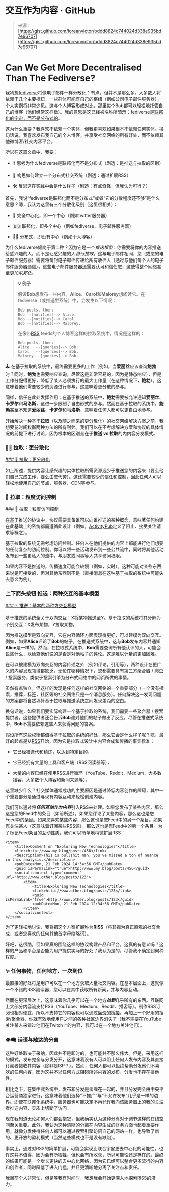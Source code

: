 <!--yml

category: 未分类

date: 2024-05-29 13:29:13

-->

# 交互作为内容 · GitHub

> 来源：[https://gist.github.com/loreanvictor/bddd8824c744024d338e935bd7e96707](https://gist.github.com/loreanvictor/bddd8824c744024d338e935bd7e96707)

# Can We Get More Decentralised Than The Fediverse?

[](#can-we-get-more-decentralised-than-the-fediverse)

我猜想[fediverse](https://en.wikipedia.org/wiki/Fediverse)将像电子邮件一样分散化：有点，但并不是那么多。大多数人将依赖于几个主要枢纽，一些群体可能有自己的枢纽（例如公司电子邮件服务器），个人实例将非常少见。这与个人博客形成对比，那里每个Bob都可以轻松地托管自己的博客（他们经常这样做）。我的意思是这已经被名称所暗示：fediverse是[联邦化的宇宙，而不是分布式的](https://en.wikipedia.org/wiki/Distributed_social_network#:~:text=Differences%20between%20distributed%20and%20federated%20networks,-See%20also%3A%20peer&text=Both%20kind%20of%20networks%20are,has%20no%20center%20at%20all)。

这为什么重要？我喜欢不依赖一个实体，但我更喜欢如果根本不依赖任何实体。换句话说，我喜欢发布我自己的个人博客，并享受社交网络的所有好处，而不依赖其他微博客/社交内容平台。

所以在这篇文章中，我要：

+   ❓ 思考为什么fediverse是联邦化而不是分布式（剧透：是推送与拉取的区别）

+   🧠 构思如何建立一个分布式社交系统（剧透：通过扩展RSS）

+   🛠️ 反思这在实践中会是什么样子（剧透：有点奇怪，但我认为可行？）

首先，我说“fediverse是联邦化而不是分布式”或者“它的分散程度还不够”是什么意思？嗯，我认为这里有三个分散化级别（这里很相关）：

+   🏦 完全中心化，即一个中心（例如twitter服务器）

+   🇪🇺 联邦化，即多个中心（例如fediverse、电子邮件服务器）

+   🏴‍☠️ 分布式，即没有中心（例如个人博客）

为什么fediverse倾向于第二种？因为它是一个*推送模型*：你需要将你的内容推送给感兴趣的人，而不是让感兴趣的人*自行拉取*。这与电子邮件相同，您（或您的电子邮件服务器）需要将每封电子邮件传递给所有收件人（通过与他们每个人的电子邮件服务器通信）。这些电子邮件服务器还需要认可和信任您，这使得整个网络甚至更加*联邦化*。

> **💡 例子**
> 
> 假设**Bob**想发布一些内容，**Alice**、**Carol**和**Malorey**想阅读它。在fediverse（或推送型系统）中，会发生以下情况：
> 
> ```
> Bob posts, then:
> Bob --[notifies]--> Alice.
> Bob --[notifies]--> Carol.
> Bob --[notifies]--> Malorey. 
> ```
> 
> 在像带[RSS](https://en.wikipedia.org/wiki/RSS) feeds的个人博客这样的拉取系统中，情况是这样的：
> 
> ```
> Bob posts, then:
> Alice   --[queries]--> Bob.
> Carol   --[queries]--> Bob.
> Malorey --[queries]--> Bob. 
> ```

🕹️ 在基于拉取的系统中，最终需要更多的工作（例如，当**爱丽丝**应该查询**鲍勃**时？同时，**鲍勃**也需要响应查询，尽管这是非常容易的，因为是静态响应），但是工作分配得更好，降低了某人必须执行的最大工作量（在这种情况下，**鲍勃**）。这意味着他们需要较少的资源进行参与，这意味着更分散的参与。

同样，信任在此处发挥作用：在基于推送的系统中，**鲍勃**需要被允许通知**爱丽丝**、**卡罗尔**和**马洛斯**，这进一步限制了自由形式的参与。然而在基于拉取的系统中，**鲍勃**甚至不知道**爱丽丝**、**卡罗尔**和**马洛斯**，意味着任何人都可以更自由地参与。

开始解决一种基于**拉取**（以及随之而来的更分散化）的社交网络解决方案之前，我想要花时间权衡两种方法的所有利弊。我们可以在不考虑解决方案和协议的具体情况的前提下进行讨论，因为根本的区别全在于**推送 vs 拉取**的内内容分发模式。

### 🏴‍☠️ **拉取：更分散化**

[### 🚀 拉取：更分散化]()

如上所述，提供内容让感兴趣的实体拉取所需资源远少于推送您的内容来（要么他们自己完成工作，要么由您代劳）。这还需要较少的信任和控制，因此任何人可以轻松地使用自己的节点、服务器、CDN等参与。

### 🚀 **拉取：粒度访问控制**

[### 🚀 拉取：粒度访问控制]()

在基于推送的协议中，协议需要具备谁可以向谁推送的某种概念，意味著任何构建在此基础上的系统都需遵循此设计（例如，[ActivityPub](https://en.wikipedia.org/wiki/ActivityPub)定义了阻止、接受关注请求等概念）。

基于拉取的系统无需考虑访问控制。任何人在他们提供的内容上都能进行他们想要的任何复杂的访问控制。你可以将一些活动发布到一些公共流中，同时将其他活动发布到一些更私人的流中，与朋友或同事等人共享访问权限。

如果内容不是推送的，传播速度可能会较慢（例如，实时）。这种可能对某些东西来说是可接受的，但对其他东西则不是（直接消息在这种基于拉取的系统中可能失去意义为例）。

### <g-emoji class="g-emoji" alias="arrow_up_down">上下箭头按钮</g-emoji> **推送：两种交互的基本模型**

[### 🃏 推送：基本的两种方交互模型]()

基于推送的系统全关于双向交互：X将某物推送至Y。基于拉取的系统将其分解为个别交互：X发布某物，Y拉取某物。

因为推送模型是双向交互，它在内容循环方面表现得更好，可以建模为双向交互。例如，如果**Alice**评论了**Bob**的帖子，在推送式系统中，这与**Bob**发布内容并通知**Alice**是一样的。然而，在拉取式系统中，**Bob**需要查询所有他认识的人，可能会说些什么，以检查他们说的是否是对他帖子的评论。这是难以计量的更加困难。

在可以被建模为双向交互的内容传递之外（例如评论，引用等），两种设计在更广义的内容发现领域都缺乏，无论在哪种情况下，您都需要具有第三方聚合器 / 爬虫 / 搜索服务，类似于搜索引擎为分布式网络中的网页所做的事情。

虽然有点独立，但这样的发现是任何这样的社交网络的一个重要部分（一个没有探索，推荐，标签，社区等的社交网络只是一个消息服务）。任何解决这一发现问题的方案都将自然填补基于拉取与推送系统之间发现差距的空白。

换句话说，如果我们要实际构建一个基于拉取的系统，我们需要一些聚合器 / 搜索提供者，这些提供者还会告诉**Bob**谁对他们的帖子做出了反应，尽管在推送式系统中，**Bob**不需要依赖这些人来获得问题的答案。

假设所有这些权衡都值得基于拉取的系统的好处，那么它会是什么样子呢？嗯，最好的起点是从[RSS](https://en.wikipedia.org/wiki/RSS)开始，因为它是拉取式设计中内容合成和传播的事实标准：

+   它已经被迭代和精炼，以达到特定目的，

+   它已经拥有大量的工具和客户端（RSS阅读器等），

+   大量的内容已经在使用RSS进行循环（YouTube，Reddit，Medium，大多数播客，大多数个人博客和新闻来源等）。

这里缺少什么？社交媒体通常成功的主要原因是通过降低内容创作的障碍，其中一个重要部分是通过与现有内容互动来轻松创建内容。

我们可以通过将***任何互动作为内容***引入RSS来处理。如果您发布了某些内容，那么这是您的Feed中的条目（如前所述）。如果您评论了某些内容，那么这也是您Feed中的条目。如果您喜欢某些内容，那么这也是您Feed中的另一个条目。如果您关注某人（这意味着订阅某些RSS源），那么这也是您Feed中的另一个条目。为了标记Feed条目的互动性质，我们可以简单地稍微扩展RSS：

```
<item>
    <title>Comment on "Exploring New Technologies"</title>
    <link>http://www.my.blog/posts/456</link>
    <description>This is bullshit man, you've missed a ton of nuance in this analysis.</description>
    <pubDate>Mon, 21 Feb 2024 14:34:56 GMT</pubDate>
    <guid isPermaLink="true">http://www.my.blog/posts/456</guid>
    <social:context type="comment" url="http://www.other.blog/posts/123">
        <item>
            <title>Exploring New Technologies</title>
            <link>http://www.other.blog/posts/123</link>
            <guid isPermaLink="true">http://www.other.blog/posts/123</guid>
            <pubDate>Mon, 21 Feb 2024 12:34:56 GMT</pubDate>
        </item>
    </social:context>
</item>
```

为了更轻松地讨论，我将把这个方案扩展称为**RISS**（将其视为真正直观的社交合成，或者您喜欢的任何其他首字母缩略词）。

好吧，这很酷，但如果真的围绕这样的协议构建产品和平台，这真的有意义吗？这样的产品和平台是否能为用户提供实际的好处？我认为是的，尽管我不确定到何种程度。

### ✨ 任何事物，任何地方，一次到位

[](#-anything-anywhere-all-at-once)

最直接的好处将是用户可以在一个地方获取大量社交内容。在基本层面上，这就像一个不错的RSS阅读器，您可以在其中获取所有新闻，并与内容互动。

然而在更深层次上，这意味着你几乎可以在一个地方***找到***几乎所有的东西。互联网上大部分内容流支持RSS（YouTube、Medium、Reddit、播客等）。制作RSS订阅也相对便宜，所以不支持它的内容也可以通过[廉价的桥接](https://gist.github.com/thefranke/63853a6f8c499dc97bc17838f6cedcc2)。再加上一个好用的搜索/聚合器，你就有效地使用户之间的各种社区边界消失了（我不需要在YouTube关注某人来错过他们在Twitch上的内容，我可以在一个地方关注他们）。

### 👁️‍🗨️ 话语与触达的分离

[](#%EF%B8%8F%EF%B8%8F-separation-of-speech-and-reach)

这种好处取决于采纳，因此并不是即时的，也可能并不那么伟大。但是，采用这样的模式，发布完全与分发分开，这意味着没有人可以阻止任何人发布内容及其直接订阅者接收其内容（除非是ISP？）。然而，任何人都可以拒绝帮助分发他们不喜欢的任何内容，因为这并不以任何方式阻碍所述内容的发布，分发也不存在排他性。

相比之下，在集中式系统中，发布和分发是纠缠在一起的，并且分发完全由中央平台运营商独家进行，这意味着他们选择“不推广”与“不允许发布”几乎是一样的边界。即使在联邦化系统中，服务器也可能决定不再允许我向该服务器上的我的关注者推送内容，实质上切断了访问。

现在我知道无论如何人们都会抱怨，但我确实认为这种分离对于调节这样的在线空间至关重要。此外，我认为这种清晰的分离在内容生成的财务方面也起着重要作用，就像分发使得任何人都可以通过搜索引擎访问自己的网站一样，也导致了新的、更开放的盈利模式（当然这些模式也不是没有缺陷）。

事实上，通过对RSS的简单扩展，可能会实现比联合宇宙更去中心化的可能性。也许这并不值得，因为会有所牺牲，但也会有所收获，所以可能性还是存在的。最终的结果可能是一个增长更快的去中心化网络，因为它已经可以整合更多流行的内容和创作者，同时降低了进入门槛，并且更清晰地分离了关注点和责任。

我目前个人非常忙，但是等我有时间时，我想我会开始更深入地探索RISS的潜力。
